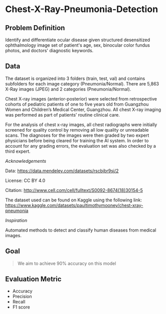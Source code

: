 # Chest-X-Ray-Pneumonia-Detection

## Problem Definition

Identify and differentiate ocular disease given structured desensitized ophthalmology image set of patient's age, sex, binocular color fundus photos, and doctors' diagnostic keywords.

## Data

The dataset is organized into 3 folders (train, test, val) and contains subfolders for each image category (Pneumonia/Normal). There are 5,863 X-Ray images (JPEG) and 2 categories (Pneumonia/Normal).

Chest X-ray images (anterior-posterior) were selected from retrospective cohorts of pediatric patients of one to five years old from Guangzhou Women and Children’s Medical Center, Guangzhou. All chest X-ray imaging was performed as part of patients’ routine clinical care.

For the analysis of chest x-ray images, all chest radiographs were initially screened for quality control by removing all low quality or unreadable scans. The diagnoses for the images were then graded by two expert physicians before being cleared for training the AI system. In order to account for any grading errors, the evaluation set was also checked by a third expert.

*Acknowledgements*

Data: https://data.mendeley.com/datasets/rscbjbr9sj/2

License: CC BY 4.0

Citation: http://www.cell.com/cell/fulltext/S0092-8674(18)30154-5


The dataset used can be found on Kaggle using the following link: https://www.kaggle.com/datasets/paultimothymooney/chest-xray-pneumonia

*Inspiration*

Automated methods to detect and classify human diseases from medical images.

## Goal

> We aim to achieve 90% accuracy on this model

## Evaluation Metric

* Accuracy
* Precision
* Recall
* F1 score
